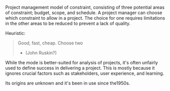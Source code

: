 ---
---
Project management model of constraint, consisting of three potential areas of constraint; budget, scope, and schedule. A project manager can choose which constraint to allow in a project. The choice for one requires limitations in the other areas to be reduced to prevent a lack of quality.

Heuristic: 

> Good, fast, cheap. Choose two
> - (John Ruskin?)

While the mode is better-suited for analysis of projects, it's often unfairly used to define success in delivering a project. This is mostly because it ignores crucial factors such as stakeholders, user experience, and learning. 

Its origins are unknown and it's been in use since the1950s. 